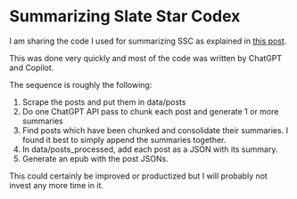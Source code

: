 # Summarizing Slate Star Codex

I am sharing the code I used for summarizing SSC as explained in [this post](https://aiprimer.substack.com/p/summarizing-slate-star-codex-a-25).

This was done very quickly and most of the code was written by ChatGPT and Copilot.

The sequence is roughly the following: 

1. Scrape the posts and put them in data/posts
2. Do one ChatGPT API pass to chunk each post and generate 1 or more summaries
3. Find posts which have been chunked and consolidate their summaries. I found it best to simply append the summaries together.
4. In data/posts_processed, add each post as a JSON with its summary.
5. Generate an epub with the post JSONs. 

This could certainly be improved or productized but I will probably not invest any more time in it.